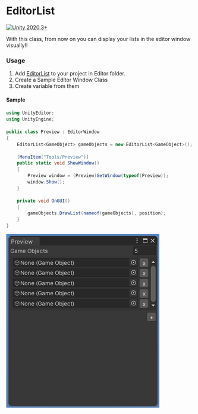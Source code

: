 # EditorList
[![Unity 2020.3+](https://img.shields.io/badge/unity-2020.3%2B-blue.svg)](https://unity3d.com/get-unity/download)

With this class, from now on you can display your lists in the editor window visually!!

### Usage
1. Add [EditorList](EditorList.cs) to your project in Editor folder.
2. Create a Sample Editor Window Class
3. Create variable from them

#### Sample
``` C#
using UnityEditor;
using UnityEngine;

public class Preview : EditorWindow
{
    EditorList<GameObject> gameObjects = new EditorList<GameObject>();

    [MenuItem("Tools/Preview")]
    public static void ShowWindow()
    {
        Preview window = (Preview)GetWindow(typeof(Preview));
        window.Show();
    }

    private void OnGUI()
    {
        gameObjects.DrawList(nameof(gameObjects), position);
    }
}
```
![Preview](/Preview/Preview%20window.png)


